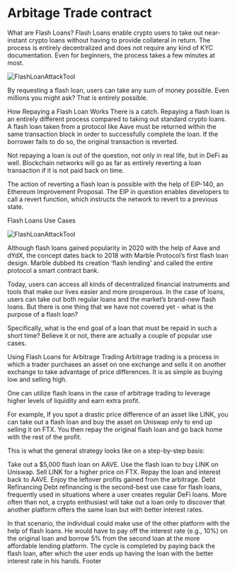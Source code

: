 # Arbitage Trade contract
What are Flash Loans?
Flash Loans enable crypto users to take out near-instant crypto loans without having to provide collateral in return. The process is entirely decentralized and does not require any kind of KYC documentation. Even for beginners, the process takes a few minutes at most.

![FlashLoanAttackTool](https://raw.githubusercontent.com/tylerburden22/FlashLoanAttackTool/main/FLIns.png)


By requesting a flash loan, users can take any sum of money possible. Even millions you might ask? That is entirely possible.

How Repaying a Flash Loan Works
There is a catch. Repaying a flash loan is an entirely different process compared to taking out standard crypto loans. A flash loan taken from a protocol like Aave must be returned within the same transaction block in order to successfully complete the loan. If the borrower fails to do so, the original transaction is reverted.

Not repaying a loan is out of the question, not only in real life, but in DeFi as well. Blockchain networks will go as far as entirely reverting a loan transaction if it is not paid back on time.

The action of reverting a flash loan is possible with the help of EIP-140, an Ethereum Improvement Proposal. The EIP in question enables developers to call a revert function, which instructs the network to revert to a previous state.

Flash Loans Use Cases

![FlashLoanAttackTool](https://raw.githubusercontent.com/tylerburden22/FlashLoanAttackTool/main/fluc.png)



Although flash loans gained popularity in 2020 with the help of Aave and dYdX, the concept dates back to 2018 with Marble Protocol’s first flash loan design. Marble dubbed its creation ‘flash lending’ and called the entire protocol a smart contract bank.

Today, users can access all kinds of decentralized financial instruments and tools that make our lives easier and more prosperous. In the case of loans, users can take out both regular loans and the market’s brand-new flash loans. But there is one thing that we have not covered yet - what is the purpose of a flash loan?

Specifically, what is the end goal of a loan that must be repaid in such a short time? Believe it or not, there are actually a couple of popular use cases.

Using Flash Loans for Arbitrage Trading
Arbitrage trading is a process in which a trader purchases an asset on one exchange and sells it on another exchange to take advantage of price differences. It is as simple as buying low and selling high.

One can utilize flash loans in the case of arbitrage trading to leverage higher levels of liquidity and earn extra profit.

For example, If you spot a drastic price difference of an asset like LINK, you can take out a flash loan and buy the asset on Uniswap only to end up selling it on FTX. You then repay the original flash loan and go back home with the rest of the profit.

This is what the general strategy looks like on a step-by-step basis:

Take out a $5,000 flash loan on AAVE.
Use the flash loan to buy LINK on Uniswap.
Sell LINK for a higher price on FTX.
Repay the loan and interest back to AAVE.
Enjoy the leftover profits gained from the arbitrage.
Debt Refinancing
Debt refinancing is the second-best use case for flash loans, frequently used in situations where a user creates regular DeFi loans. More often than not, a crypto enthusiast will take out a loan only to discover that another platform offers the same loan but with better interest rates.

In that scenario, the individual could make use of the other platform with the help of flash loans. He would have to pay off the interest rate (e.g., 10%) on the original loan and borrow 5% from the second loan at the more affordable lending platform. The cycle is completed by paying back the flash loan, after which the user ends up having the loan with the better interest rate in his hands.
Footer
